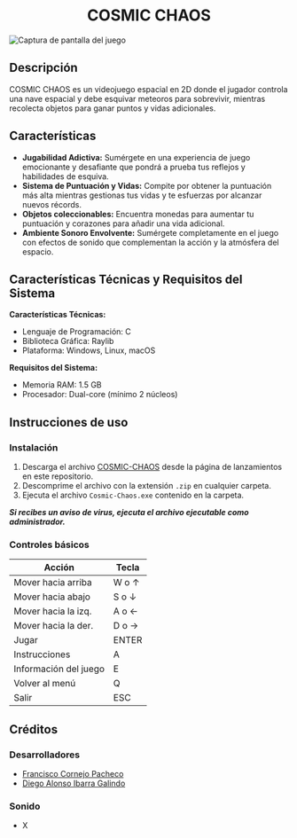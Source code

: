 # <h1 style="text-align:center;">COSMIC CHAOS</h1>

![Captura de pantalla del juego](https://i.ibb.co/9W1YGtq/interfaz.png)

## Descripción
COSMIC CHAOS es un videojuego espacial en 2D donde el jugador controla una nave espacial y debe esquivar meteoros para sobrevivir, mientras recolecta objetos para ganar puntos y vidas adicionales.

## Características
- **Jugabilidad Adictiva:** Sumérgete en una experiencia de juego emocionante y desafiante que pondrá a prueba tus reflejos y habilidades de esquiva.
- **Sistema de Puntuación y Vidas:** Compite por obtener la puntuación más alta mientras gestionas tus vidas y te esfuerzas por alcanzar nuevos récords.
- **Objetos coleccionables:** Encuentra monedas para aumentar tu puntuación y corazones para añadir una vida adicional.
- **Ambiente Sonoro Envolvente:** Sumérgete completamente en el juego con efectos de sonido que complementan la acción y la atmósfera del espacio.

## Características Técnicas y Requisitos del Sistema
**Características Técnicas:**
- Lenguaje de Programación: C
- Biblioteca Gráfica: Raylib
- Plataforma: Windows, Linux, macOS

**Requisitos del Sistema:**
- Memoria RAM: 1.5 GB
- Procesador: Dual-core (mínimo 2 núcleos)


## Instrucciones de uso
### Instalación
1. Descarga el archivo [COSMIC-CHAOS](aquiPonerURLdeRelease) desde la página de lanzamientos en este repositorio.
2. Descomprime el archivo con la extensión `.zip` en cualquier carpeta.
3. Ejecuta el archivo `Cosmic-Chaos.exe` contenido en la carpeta.

**_Si recibes un aviso de virus, ejecuta el archivo ejecutable como administrador._**

### Controles básicos

| Acción               | Tecla           |
|----------------------|-----------------|
| Mover hacia arriba   | W o ↑           |
| Mover hacia abajo    | S o ↓           |
| Mover hacia la izq.  | A o ←           |
| Mover hacia la der.  | D o →           |
| Jugar                | ENTER           |
| Instrucciones        | A               |
| Información del juego| E               |
| Volver al menú       | Q               |
| Salir                | ESC             |

## Créditos
### Desarrolladores
- [Francisco Cornejo Pacheco](https://github.com/FrankSkep)
- [Diego Alonso Ibarra Galindo](https://github.com/Dekstro999)

### Sonido
- X
